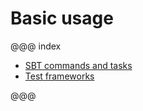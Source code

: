 # Basic usage

@@@ index

* [SBT commands and tasks](sbt-commands-and-tasks.md)
* [Test frameworks](test-frameworks.md)

@@@

